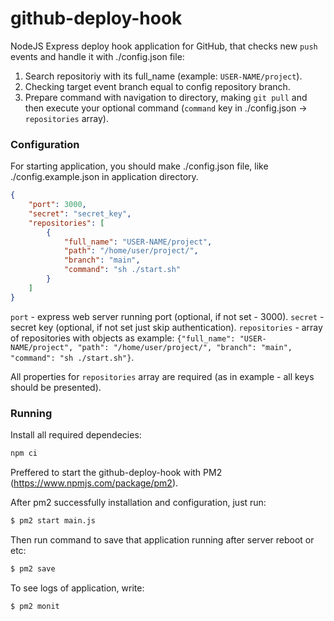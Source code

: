 # github-deploy-hook
NodeJS Express deploy hook application for GitHub, that checks new `push` events and handle it with ./config.json file:
1. Search repositoriy with its full_name (example: `USER-NAME/project`).
2. Checking target event branch equal to config repository branch.
3. Prepare command with navigation to directory, making `git pull` and then execute your optional command (`command` key in ./config.json -> `repositories` array).

### Configuration

For starting application, you should make ./config.json file, like ./config.example.json in application directory.

```json
{
    "port": 3000,
    "secret": "secret_key",
    "repositories": [
        {
            "full_name": "USER-NAME/project",
            "path": "/home/user/project/",
            "branch": "main",
            "command": "sh ./start.sh"
        }
    ]
}
```

`port` - express web server running port (optional, if not set - 3000).
`secret` - secret key (optional, if not set just skip authentication).
`repositories` - array of repositories with objects as example: `{"full_name": "USER-NAME/project", "path": "/home/user/project/", "branch": "main", "command": "sh ./start.sh"}`.

All properties for `repositories` array are required (as in example - all keys should be presented).

### Running

Install all required dependecies:

```bash
npm ci
```

Preffered to start the github-deploy-hook with PM2 (https://www.npmjs.com/package/pm2).

After pm2 successfully installation and configuration, just run:

```bash
$ pm2 start main.js
```

Then run command to save that application running after server reboot or etc:

```bash
$ pm2 save
```

To see logs of application, write:
```
$ pm2 monit
```